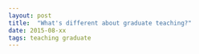 ```yaml
---
layout: post
title:  "What's different about graduate teaching?"
date: 2015-08-xx
tags: teaching graduate
---
```

